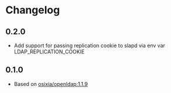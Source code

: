 # Changelog

## 0.2.0
* Add support for passing replication cookie to slapd via env var LDAP\_REPLICATION\_COOKIE

## 0.1.0
* Based on [osixia/openldap:1.1.9](https://github.com/osixia/docker-openldap/tree/v1.1.9)
